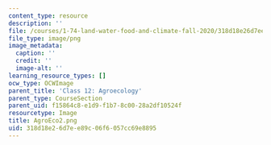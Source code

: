 ```yaml
---
content_type: resource
description: ''
file: /courses/1-74-land-water-food-and-climate-fall-2020/318d18e26d7ee89c06f6057cc69e8895_AgroEco2.png
file_type: image/png
image_metadata:
  caption: ''
  credit: ''
  image-alt: ''
learning_resource_types: []
ocw_type: OCWImage
parent_title: 'Class 12: Agroecology'
parent_type: CourseSection
parent_uid: f15864c8-e1d9-f1b7-8c00-28a2df10524f
resourcetype: Image
title: AgroEco2.png
uid: 318d18e2-6d7e-e89c-06f6-057cc69e8895
---
```

